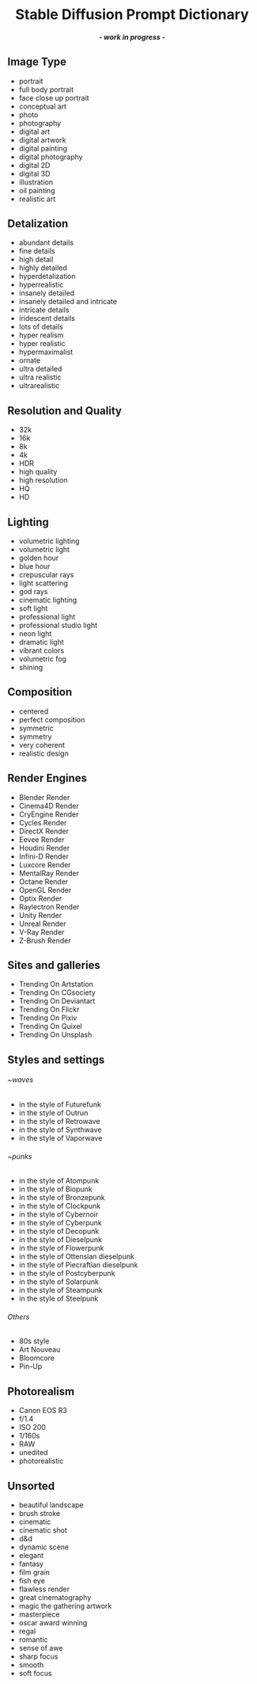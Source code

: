 <h1 align="center">Stable Diffusion Prompt Dictionary</h1>
<h4 align="center"><i>- work in progress -</i></h1>

## Image Type
- portrait
- full body portrait 
- face close up portrait
- conceptual art
- photo
- photography
- digital art
- digital artwork
- digital painting
- digital photography
- digital 2D
- digital 3D
- illustration
- oil painting
- realistic art

## Detalization
- abundant details
- fine details
- high detail
- highly detailed
- hyperdetalization
- hyperrealistic
- insanely detailed
- insanely detailed and intricate
- intricate details
- iridescent details
- lots of details
- hyper realism
- hyper realistic
- hypermaximalist
- ornate
- ultra detailed
- ultra realistic
- ultrarealistic

## Resolution and Quality
- 32k
- 16k
- 8k
- 4k
- HDR
- high quality
- high resolution
- HQ
- HD

## Lighting
- volumetric lighting
- volumetric light
- golden hour
- blue hour
- crepuscular rays
- light scattering
- god rays
- cinematic lighting
- soft light
- professional light
- professional studio light
- neon light
- dramatic light
- vibrant colors
- volumetric fog
- shining

## Composition
- centered
- perfect composition
- symmetric
- symmetry
- very coherent
- realistic design

## Render Engines
- Blender Render
- Cinema4D Render
- CryEngine Render
- Cycles Render
- DirectX Render
- Eevee Render
- Houdini Render
- Infini-D Render
- Luxcore Render
- MentalRay Render
- Octane Render
- OpenGL Render
- Optix Render
- Raylectron Render
- Unity Render
- Unreal Render
- V-Ray Render
- Z-Brush Render

## Sites and galleries
- Trending On Artstation
- Trending On CGsociety
- Trending On Deviantart
- Trending On Flickr
- Trending On Pixiv
- Trending On Quixel
- Trending On Unsplash

## Styles and settings
###### ~waves
- in the style of Futurefunk
- in the style of Outrun
- in the style of Retrowave
- in the style of Synthwave
- in the style of Vaporwave

###### ~punks
- in the style of Atompunk
- in the style of Biopunk
- in the style of Bronzepunk
- in the style of Clockpunk
- in the style of Cybernoir
- in the style of Cyberpunk
- in the style of Decopunk
- in the style of Dieselpunk
- in the style of Flowerpunk 
- in the style of Ottensian dieselpunk
- in the style of Piecraftian dieselpunk
- in the style of Postcyberpunk
- in the style of Solarpunk
- in the style of Steampunk
- in the style of Steelpunk

###### Others
- 80s style
- Art Nouveau
- Bloomcore
- Pin-Up

## Photorealism
- Canon EOS R3
- f/1.4
- ISO 200
- 1/160s
- RAW
- unedited
- photorealistic

## Unsorted
- beautiful landscape
- brush stroke
- cinematic
- cinematic shot
- d&d
- dynamic scene
- elegant
- fantasy
- film grain
- fish eye
- flawless render
- great cinematography
- magic the gathering artwork
- masterpiece
- oscar award winning
- regal
- romantic 
- sense of awe
- sharp focus
- smooth
- soft focus
